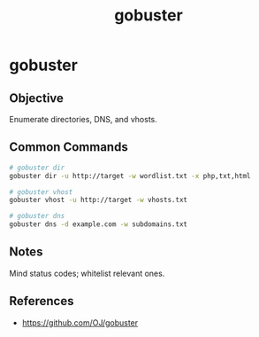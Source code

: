 ﻿---
title: "gobuster"
type: tool-note
tool: gobuster
tags: [tool, pentesting, web]
cssclass: cs-note
---

# gobuster

## Objective
Enumerate directories, DNS, and vhosts.

## Common Commands
```bash
# gobuster dir
gobuster dir -u http://target -w wordlist.txt -x php,txt,html

# gobuster vhost
gobuster vhost -u http://target -w vhosts.txt

# gobuster dns
gobuster dns -d example.com -w subdomains.txt
```

## Notes
Mind status codes; whitelist relevant ones.

## References
- https://github.com/OJ/gobuster


